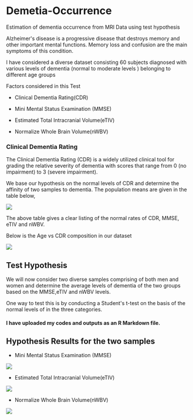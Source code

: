 # Demetia-Occurrence
Estimation of dementia occurrence from MRI Data using test hypothesis

Alzheimer's disease is a progressive disease that destroys memory and other important mental functions. Memory loss and confusion are the main symptoms of this condition. 

I have considered a diverse dataset consisting  60 subjects diagnosed with various levels of dementia (normal to moderate levels ) belonging to different age groups

Factors considered in this Test

* Clinical Dementia Rating(CDR)

* Mini Mental Status Examination (MMSE)

* Estimated Total Intracranial Volume(eTIV)

* Normalize Whole Brain Volume(nWBV)

### Clinical Dementia Rating

The Clinical Dementia Rating (CDR) is a widely utilized clinical tool for grading the relative severity of dementia with scores that range from 0 (no impairment) to 3 (severe impairment).

We base our hypothesis on the normal levels of CDR and determine the affinity of two samples to dementia. The population means are given in the table below,

![](/Users/Meghna/Desktop/table.png)

The above table gives a clear listing of the normal rates of CDR, MMSE, eTIV and nWBV.


Below is the Age vs CDR composition in our dataset

![](/Users/Meghna/Desktop/image1.png)

## Test Hypothesis

We will now consider two diverse samples comprising of both men and women and determine the average levels of dementia of the two groups based on the MMSE,eTIV and nWBV levels.

One way to test this is by conducting a Student's t-test on the basis of the normal levels of in the three categories.

#### I have uploaded my codes and outputs as an R Markdown file.

## Hypothesis Results for the two samples

* Mini Mental Status Examination (MMSE)

![](/Users/Meghna/Desktop/MMSE.png)

* Estimated Total Intracranial Volume(eTIV)

![](/Users/Meghna/Desktop/eTIV.png)

* Normalize Whole Brain Volume(nWBV)

![](/Users/Meghna/Desktop/nWBV.png)
